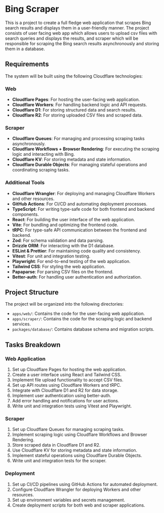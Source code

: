 # Bing Scraper

This is a project to create a full fledge web application that scrapes Bing search results and displays them in a user-friendly manner. The project consists of user facing web app which allows users to upload csv files with search queries and displays the results, and scraper which will be responsible for scraping the Bing search results asynchronously and storing them in a database.

## Requirements

The system will be built using the following Cloudflare technologies:

### Web

- **Cloudflare Pages**: For hosting the user-facing web application.
- **Cloudflare Workers**: For handling backend logic and API requests.
- **Cloudflare D1**: For storing structured data and search results.
- **Cloudflare R2**: For storing uploaded CSV files and scraped data.

### Scraper

- **Cloudflare Queues**: For managing and processing scraping tasks asynchronously.
- **Cloudflare Workflows + Browser Rendering**: For executing the scraping logic and interacting with Bing.
- **Cloudflare KV**: For storing metadata and state information.
- **Cloudflare Durable Objects**: For managing stateful operations and coordinating scraping tasks.

### Additional Tools
- **Cloudflare Wrangler**: For deploying and managing Cloudflare Workers and other resources.
- **GitHub Actions**: For CI/CD and automating deployment processes.
- **TypeScript**: For writing type-safe code for both frontend and backend components.
- **React**: For building the user interface of the web application.
- **Vite**: For bundling and optimizing the frontend code.
- **tRPC**: For type-safe API communication between the frontend and backend.
- **Zod**: For schema validation and data parsing.
- **Drizzle ORM**: For interacting with the D1 database.
- **ESLint & Prettier**: For maintaining code quality and consistency.
- **Vitest**: For unit and integration testing.
- **Playwright**: For end-to-end testing of the web application.
- **Tailwind CSS**: For styling the web application.
- **Papaparse**: For parsing CSV files on the frontend.
- **Better-auth**: For handling user authentication and authorization.

## Project Structure

The project will be organized into the following directories:
- `apps/web/`: Contains the code for the user-facing web application.
- `apps/scraper/`: Contains the code for the scraping logic and backend services.
- `packages/database/`: Contains database schema and migration scripts.

## Tasks Breakdown

### Web Application
1. Set up Cloudflare Pages for hosting the web application.
2. Create a user interface using React and Tailwind CSS.
3. Implement file upload functionality to accept CSV files.
4. Set up API routes using Cloudflare Workers and tRPC.
5. Integrate with Cloudflare D1 and R2 for data storage.
6. Implement user authentication using better-auth.
7. Add error handling and notifications for user actions.
8. Write unit and integration tests using Vitest and Playwright.

### Scraper
1. Set up Cloudflare Queues for managing scraping tasks.
2. Implement scraping logic using Cloudflare Workflows and Browser Rendering.
3. Store scraped data in Cloudflare D1 and R2.
4. Use Cloudflare KV for storing metadata and state information.
5. Implement stateful operations using Cloudflare Durable Objects.
6. Write unit and integration tests for the scraper.

### Deployment
1. Set up CI/CD pipelines using GitHub Actions for automated deployment.
2. Configure Cloudflare Wrangler for deploying Workers and other resources.
3. Set up environment variables and secrets management.
4. Create deployment scripts for both web and scraper applications.

